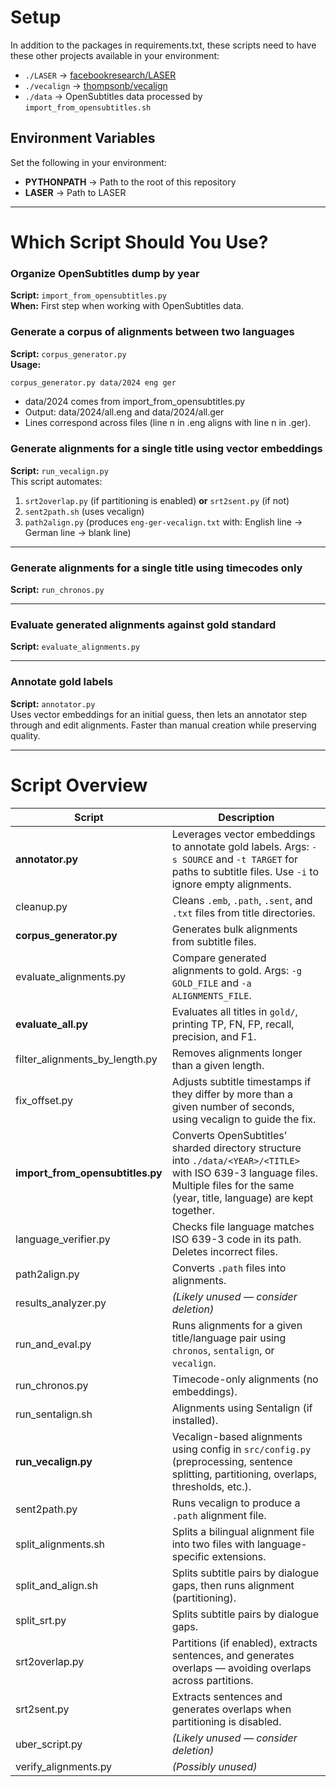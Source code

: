 # Setup
In addition to the packages in requirements.txt, these scripts need to have these other projects available in your environment:

- `./LASER` → [facebookresearch/LASER](https://github.com/facebookresearch/LASER)  
- `./vecalign` → [thompsonb/vecalign](https://github.com/thompsonb/vecalign)  
- `./data` → OpenSubtitles data processed by `import_from_opensubtitles.sh`

## Environment Variables

Set the following in your environment:

- **PYTHONPATH** → Path to the root of this repository  
- **LASER** → Path to LASER

---

# Which Script Should You Use?

### Organize OpenSubtitles dump by year
**Script:** `import_from_opensubtitles.py`  
**When:** First step when working with OpenSubtitles data.

### Generate a corpus of alignments between two languages
**Script:** `corpus_generator.py`  
**Usage:**  
```bash
corpus_generator.py data/2024 eng ger
```

- data/2024 comes from import_from_opensubtitles.py
- Output: data/2024/all.eng and data/2024/all.ger
- Lines correspond across files (line n in .eng aligns with line n in .ger).


### Generate alignments for a single title using vector embeddings
**Script:** `run_vecalign.py`  
This script automates:  
1. `srt2overlap.py` (if partitioning is enabled) **or** `srt2sent.py` (if not)  
2. `sent2path.sh` (uses vecalign)  
3. `path2align.py` (produces `eng-ger-vecalign.txt` with: English line → German line → blank line)

---

### Generate alignments for a single title using timecodes only
**Script:** `run_chronos.py`

---

### Evaluate generated alignments against gold standard
**Script:** `evaluate_alignments.py`

---

### Annotate gold labels
**Script:** `annotator.py`  
Uses vector embeddings for an initial guess, then lets an annotator step through and edit alignments. Faster than manual creation while preserving quality.

---

# Script Overview

| Script | Description |
|--------|-------------|
| **annotator.py** | Leverages vector embeddings to annotate gold labels. Args: `-s SOURCE` and `-t TARGET` for paths to subtitle files. Use `-i` to ignore empty alignments. |
| cleanup.py | Cleans `.emb`, `.path`, `.sent`, and `.txt` files from title directories. |
| **corpus_generator.py** | Generates bulk alignments from subtitle files. |
| evaluate_alignments.py | Compare generated alignments to gold. Args: `-g GOLD_FILE` and `-a ALIGNMENTS_FILE`. |
| **evaluate_all.py** | Evaluates all titles in `gold/`, printing TP, FN, FP, recall, precision, and F1. |
| filter_alignments_by_length.py | Removes alignments longer than a given length. |
| fix_offset.py | Adjusts subtitle timestamps if they differ by more than a given number of seconds, using vecalign to guide the fix. |
| **import_from_opensubtitles.py** | Converts OpenSubtitles’ sharded directory structure into `./data/<YEAR>/<TITLE>` with ISO 639-3 language files. Multiple files for the same (year, title, language) are kept together. |
| language_verifier.py | Checks file language matches ISO 639-3 code in its path. Deletes incorrect files. |
| path2align.py | Converts `.path` files into alignments. |
| results_analyzer.py | *(Likely unused — consider deletion)* |
| run_and_eval.py | Runs alignments for a given title/language pair using `chronos`, `sentalign`, or `vecalign`. |
| run_chronos.py | Timecode-only alignments (no embeddings). |
| run_sentalign.sh | Alignments using Sentalign (if installed). |
| **run_vecalign.py** | Vecalign-based alignments using config in `src/config.py` (preprocessing, sentence splitting, partitioning, overlaps, thresholds, etc.). |
| sent2path.py | Runs vecalign to produce a `.path` alignment file. |
| split_alignments.sh | Splits a bilingual alignment file into two files with language-specific extensions. |
| split_and_align.sh | Splits subtitle pairs by dialogue gaps, then runs alignment (partitioning). |
| split_srt.py | Splits subtitle pairs by dialogue gaps. |
| srt2overlap.py | Partitions (if enabled), extracts sentences, and generates overlaps — avoiding overlaps across partitions. |
| srt2sent.py | Extracts sentences and generates overlaps when partitioning is disabled. |
| uber_script.py | *(Likely unused — consider deletion)* |
| verify_alignments.py | *(Possibly unused)* |
